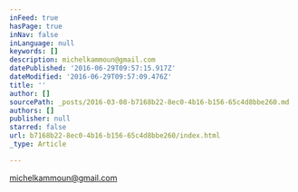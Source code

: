 ```yaml
---
inFeed: true
hasPage: true
inNav: false
inLanguage: null
keywords: []
description: michelkammoun@gmail.com
datePublished: '2016-06-29T09:57:15.917Z'
dateModified: '2016-06-29T09:57:09.476Z'
title: ''
author: []
sourcePath: _posts/2016-03-08-b7168b22-8ec0-4b16-b156-65c4d8bbe260.md
authors: []
publisher: null
starred: false
url: b7168b22-8ec0-4b16-b156-65c4d8bbe260/index.html
_type: Article

---
```

michelkammoun@gmail.com